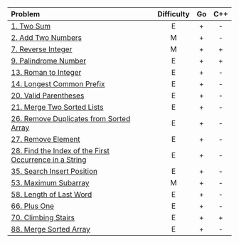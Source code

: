|Problem|Difficulty|Go|C++|
|:-|:-:|:-:|:-:|
|[1. Two Sum](https://github.com/VitJRBOG/leetcode_exercises/tree/master/easy/e1)|E|+|-|
|[2. Add Two Numbers](https://github.com/VitJRBOG/leetcode_exercises/tree/master/medium/e2)|M|+|-|
|[7. Reverse Integer](https://github.com/VitJRBOG/leetcode_exercises/tree/master/medium/e7)|M|+|+|
|[9. Palindrome Number](https://github.com/VitJRBOG/leetcode_exercises/tree/master/easy/e9)|E|+|+|
|[13. Roman to Integer](https://github.com/VitJRBOG/leetcode_exercises/tree/master/easy/e13)|E|+|-|
|[14. Longest Common Prefix](https://github.com/VitJRBOG/leetcode_exercises/tree/master/easy/e14)|E|+|-|
|[20. Valid Parentheses](https://github.com/VitJRBOG/leetcode_exercises/tree/master/easy/e20)|E|+|-|
|[21. Merge Two Sorted Lists](https://github.com/VitJRBOG/leetcode_exercises/tree/master/easy/e21)|E|+|-|
|[26. Remove Duplicates from Sorted Array](https://github.com/VitJRBOG/leetcode_exercises/tree/master/easy/e26)|E|+|-|
|[27. Remove Element](https://github.com/VitJRBOG/leetcode_exercises/tree/master/easy/e27)|E|+|-|
|[28. Find the Index of the First Occurrence in a String](https://github.com/VitJRBOG/leetcode_exercises/tree/master/easy/e28)|E|+|-|
|[35. Search Insert Position](https://github.com/VitJRBOG/leetcode_exercises/tree/master/easy/e35)|E|+|-|
|[53. Maximum Subarray](https://github.com/VitJRBOG/leetcode_exercises/tree/master/medium/e53)|M|+|-|
|[58. Length of Last Word](https://github.com/VitJRBOG/leetcode_exercises/tree/master/easy/e58)|E|+|-|
|[66. Plus One](https://github.com/VitJRBOG/leetcode_exercises/tree/master/easy/e66)|E|+|-|
|[70. Climbing Stairs](https://github.com/VitJRBOG/leetcode_exercises/tree/master/easy/e70)|E|+|+|
|[88. Merge Sorted Array](https://github.com/VitJRBOG/leetcode_exercises/tree/master/easy/e88)|E|+|-|
